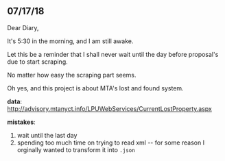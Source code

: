 ## 07/17/18

Dear Diary,

It's 5:30 in the morning, and I am still awake.

Let this be a reminder that I shall never wait until the day before proposal's due to start scraping.

No matter how easy the scraping part seems.

Oh yes, and this project is about MTA's lost and found system.

**data**:
http://advisory.mtanyct.info/LPUWebServices/CurrentLostProperty.aspx

**mistakes**:
1) wait until the last day
2) spending too much time on trying to read xml -- for some reason I orginally wanted to transform it into `.json`
